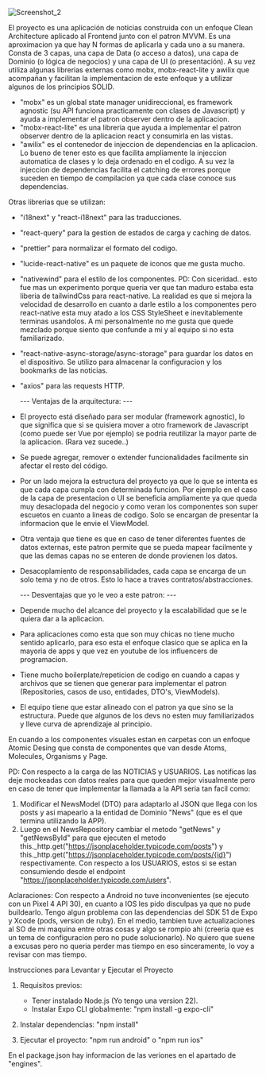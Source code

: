   
  ![Screenshot_2](https://expo.dev/static/changelog/2024-05-07/og-image.png)

El proyecto es una aplicación de noticias construida con un enfoque Clean Architecture aplicado al Frontend junto con el patron MVVM. Es una aproximacion ya que hay N formas de aplicarla y cada uno a su manera.
Consta de 3 capas, una capa de Data (o acceso a datos), una capa de Dominio (o lógica de negocios) y una capa de UI (o presentación).
A su vez utiliza algunas librerias externas como mobx, mobx-react-lite y awilix que acompañan y facilitan la implementacion de este enfoque y a utilizar algunos de los principios SOLID.

- "mobx" es un global state manager unidireccional, es framework agnostic (su API funciona practicamente con clases de Javascript) y ayuda a implementar el patron observer dentro de la aplicacion.
- "mobx-react-lite" es una libreria que ayuda a implementar el patron observer dentro de la aplicacion react y consumirla en las vistas.
- "awilix" es el contenedor de injeccion de dependencias en la aplicacion. Lo bueno de tener esto es que facilita ampliamente la injeccion automatica de clases y lo deja ordenado en el codigo. A su vez la injeccion de dependencias facilita el catching de errores porque suceden en tiempo de compilacion ya que cada clase conoce sus dependencias.

Otras librerias que se utilizan:

- "i18next" y "react-i18next" para las traducciones.
- "react-query" para la gestion de estados de carga y caching de datos.
- "prettier" para normalizar el formato del codigo.
- "lucide-react-native" es un paquete de iconos que me gusta mucho.
- "nativewind" para el estilo de los componentes.
  PD: Con siceridad.. esto fue mas un experimento porque queria ver que tan maduro estaba esta liberia de tailwindCss para react-native.
  La realidad es que si mejora la velocidad de desarrollo en cuanto a darle estilo a los componentes pero react-native esta muy atado a los CSS StyleSheet e inevitablemente terminas usandolos. A mi personalmente no me gusta que quede mezclado porque siento que confunde a mi y al equipo si no esta familiarizado.
- "react-native-async-storage/async-storage" para guardar los datos en el dispositivo. Se utilizo para almacenar la configuracion y los bookmarks de las noticias.
- "axios" para las requests HTTP.

  --- Ventajas de la arquitectura: ---

- El proyecto está diseñado para ser modular (framework agnostic), lo que significa que si se quisiera mover a otro framework de Javascript (como puede ser Vue por ejemplo) se podria reutilizar la mayor parte de la aplicacion. (Rara vez sucede..)
- Se puede agregar, remover o extender funcionalidades facilmente sin afectar el resto del código.
- Por un lado mejora la estructura del proyecto ya que lo que se intenta es que cada capa cumpla con determinada funcion. Por ejemplo en el caso de la capa de presentacion o UI se beneficia ampliamente ya que queda muy desaclopada del negocio y como veran los componentes son super escuetos en cuanto a lineas de codigo. Solo se encargan de presentar la informacion que le envie el ViewModel.
- Otra ventaja que tiene es que en caso de tener diferentes fuentes de datos externas, este patron permite que se pueda mapear facilmente y que las demas capas no se enteren de donde provienen los datos.
- Desacoplamiento de responsabilidades, cada capa se encarga de un solo tema y no de otros. Esto lo hace a traves contratos/abstracciones.

  --- Desventajas que yo le veo a este patron: ---

- Depende mucho del alcance del proyecto y la escalabilidad que se le quiera dar a la aplicacion.
- Para aplicaciones como esta que son muy chicas no tiene mucho sentido aplicarlo, para eso esta el enfoque clasico que se aplica en la mayoria de apps y que vez en youtube de los influencers de programacion.
- Tiene mucho boilerplate/repeticion de codigo en cuando a capas y archivos que se tienen que generar para implementar el patron (Repositories, casos de uso, entidades, DTO's, ViewModels).
- El equipo tiene que estar alineado con el patron ya que sino se la estructura. Puede que algunos de los devs no esten muy familiarizados y lleve curva de aprendizaje al principio.

En cuando a los componentes visuales estan en carpetas con un enfoque Atomic Desing que consta de componentes que van desde Atoms, Molecules, Organisms y Page.

PD: Con respecto a la carga de las NOTICIAS y USUARIOS. Las notificas las deje mockeadas con datos reales para que queden mejor visualmente pero en caso de tener que implementar la llamada a la API seria tan facil como:

1.  Modificar el NewsModel (DTO) para adaptarlo al JSON que llega con los posts y asi mapearlo a la entidad de Dominio "News" (que es el que termina utilizando la APP).
2.  Luego en el NewsRepository cambiar el metodo "getNews" y "getNewsById" para que ejecuten el metodo this.\_http.get("https://jsonplaceholder.typicode.com/posts") y this.\_http.get("https://jsonplaceholder.typicode.com/posts/{id}") respectivamente.
    Con respecto a los USUARIOS, estos si se estan consumiendo desde el endpoint "https://jsonplaceholder.typicode.com/users".

Aclaraciones: Con respecto a Android no tuve inconvenientes (se ejecuto con un Pixel 4 API 30), en cuanto a IOS les pido disculpas ya que no pude buildearlo. Tengo algun problema con las dependencias del SDK 51 de Expo y Xcode (pods, version de ruby). En el medio, tambien tuve actualizaciones al SO de mi maquina entre otras cosas y algo se rompio ahi (creeria que es un tema de configuracion pero no pude solucionarlo).
No quiero que suene a excusas pero no queria perder mas tiempo en eso sinceramente, lo voy a revisar con mas tiempo.

Instrucciones para Levantar y Ejecutar el Proyecto

1. Requisitos previos:

   - Tener instalado Node.js (Yo tengo una version 22).
   - Instalar Expo CLI globalmente: "npm install -g expo-cli"

2. Instalar dependencias: "npm install"
3. Ejecutar el proyecto: "npm run android" o "npm run ios"

En el package.json hay informacion de las veriones en el apartado de "engines".
